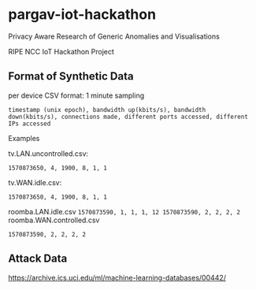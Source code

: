 # pargav-iot-hackathon
Privacy Aware Research of Generic Anomalies and Visualisations

RIPE NCC IoT Hackathon Project

## Format of Synthetic Data

per device CSV format: 1 minute sampling
```
timestamp (unix epoch), bandwidth up(kbits/s), bandwidth down(kbits/s), connections made, different ports accessed, different IPs accessed
```

Examples

tv.LAN.uncontrolled.csv:
```1570873590, 5, 2000, 10, 1, 1
1570873650, 4, 1900, 8, 1, 1
```

tv.WAN.idle.csv:
```1570873590, 5, 2000, 10, 1, 1
1570873650, 4, 1900, 8, 1, 1
```
roomba.LAN.idle.csv
``1570873590, 1, 1, 1, 12
1570873590, 2, 2, 2, 2
``
roomba.WAN.controlled.csv
```1570873590, 1, 1, 1, 1
1570873590, 2, 2, 2, 2
```

## Attack Data

https://archive.ics.uci.edu/ml/machine-learning-databases/00442/
